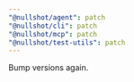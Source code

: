 ```yaml
---
"@nullshot/agent": patch
"@nullshot/cli": patch
"@nullshot/mcp": patch
"@nullshot/test-utils": patch
---
```


Bump versions again.
